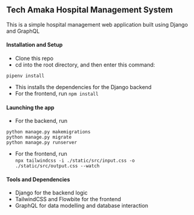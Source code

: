 ## Tech Amaka Hospital Management System
This is a simple hospital management web application built using Django and GraphQL

#### Installation and Setup
- Clone this repo
- cd into the root directory, and then enter this command:
```
pipenv install
```
- This installs the dependencies for the Django backend
- For the frontend, run `npm install`

#### Launching the app
- For the backend, run </br>
```
python manage.py makemigrations
python manage.py migrate
python manage.py runserver
```

- For the frontend, run </br>
```npx tailwindcss -i ./static/src/input.css -o ./static/src/output.css --watch```

#### Tools and Dependencies
- Django for the backend logic
- TailwindCSS and Flowbite for the frontend
- GraphQL for data modelling and database interaction